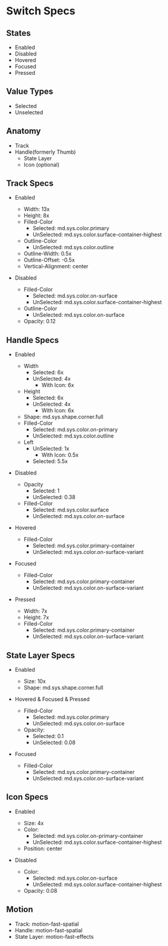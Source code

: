 # Switch Specs

## States

- Enabled
- Disabled
- Hovered
- Focused
- Pressed

## Value Types

- Selected
- Unselected

## Anatomy

- Track
- Handle(formerly Thumb)
  - State Layer
  - Icon (optional)

## Track Specs

- Enabled
  - Width: 13x
  - Height: 8x
  - Filled-Color
    - Selected: md.sys.color.primary
    - UnSelected: md.sys.color.surface-container-highest
  - Outline-Color
    - UnSelected: md.sys.color.outline
  - Outline-Width: 0.5x
  - Outline-Offset: -0.5x
  - Vertical-Alignment: center

- Disabled
  - Filled-Color
    - Selected: md.sys.color.on-surface
    - UnSelected: md.sys.color.surface-container-highest
  - Outline-Color
    - UnSelected: md.sys.color.on-surface
  - Opacity: 0.12

## Handle Specs

- Enabled
  - Width
    - Selected: 6x
    - UnSelected: 4x
      - With Icon: 6x
  - Height
    - Selected: 6x
    - UnSelected: 4x
      - With Icon: 6x
  - Shape: md.sys.shape.corner.full
  - Filled-Color
    - Selected: md.sys.color.on-primary
    - UnSelected: md.sys.color.outline
  - Left
    - UnSelected: 1x
      - With Icon: 0.5x
    - Selected: 5.5x
  
- Disabled
  - Opacity
    - Selected: 1
    - UnSelected: 0.38
  - Filled-Color
    - Selected: md.sys.color.surface
    - UnSelected: md.sys.color.on-surface

- Hovered
  - Filled-Color
    - Selected: md.sys.color.primary-container
    - UnSelected: md.sys.color.on-surface-variant

- Focused
  - Filled-Color
    - Selected: md.sys.color.primary-container
    - UnSelected: md.sys.color.on-surface-variant

- Pressed
  - Width: 7x
  - Height: 7x
  - Filled-Color
    - Selected: md.sys.color.primary-container
    - UnSelected: md.sys.color.on-surface-variant

## State Layer Specs

- Enabled
  - Size: 10x
  - Shape: md.sys.shape.corner.full

- Hovered & Focused & Pressed
  - Filled-Color
    - Selected: md.sys.color.primary
    - UnSelected: md.sys.color.on-surface
  - Opacity:
    - Selected: 0.1
    - UnSelected: 0.08

- Focused
  - Filled-Color
    - Selected: md.sys.color.primary-container
    - UnSelected: md.sys.color.on-surface-variant

## Icon Specs

- Enabled
  - Size: 4x
  - Color:
    - Selected: md.sys.color.on-primary-container
    - UnSelected: md.sys.color.surface-container-highest
  - Position: center

- Disabled
  - Color:
    - Selected: md.sys.color.on-surface
    - UnSelected: md.sys.color.surface-container-highest
  - Opacity: 0.08

## Motion

- Track: motion-fast-spatial
- Handle: motion-fast-spatial
- State Layer: motion-fast-effects
